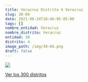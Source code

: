 ```yaml
---
title: Veracruz Distrito 4 Veracruz
slug: 30-04
date: 2021-06-24T10:46:05-05:00
tags: []
nombre_entidad: Veracruz
nombre_distrito: Veracruz
entidad: 30
distrito: 4
image_path: /img/30-04.png
draft: false
---
```


![](/img/30-04.png)

[Ver los 300 distritos](/docs/elecciones-2021)
